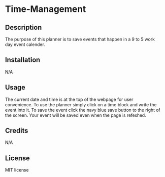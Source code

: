 # Time-Management

## Description

The purpose of this planner is to save events that happen in a 9 to 5 work day event calender.

## Installation

N/A

## Usage

The current date and time is at the top of the webpage for user convenience. To use the planner simply click on a time block and write the event into it. To save the event click the navy blue save button to the right of the screen. Your event will be saved even when the page is refeshed.

## Credits

N/A

## License

MIT license